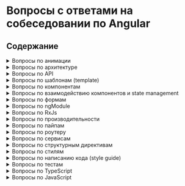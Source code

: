 # Вопросы с ответами на собеседовании по Angular

## Содержание

<details>
	<summary>Вопросы по анимации</summary>
	1. <a href="answers/animations.md#transition">Как определяется переход между двумя состояниями в Angular?</a> <br/>
	2. <a href="answers/animations.md#wildcard">Что такое состояние wildcard?</a> <br/>
	3. <a href="answers/animations.md#trigger">Что такое триггер анимации?</a>
</details>
<details>
	<summary>Вопросы по архитектуре</summary>
	1. <a href="answers/architecture.md#ngrx-store">Приведите хороший пример когда нужно использовать ngrx/store?</a> <br/>
	2. <a href="answers/architecture.md#race-condition">Что такое "race condition" и какие баги могут быть связаны с этим? Как с ними справиться?</a> <br/>
	3. <a href="answers/architecture.md#smart-dumb">Разница между умным и презентационным компонентом? Приведите пример использования? Назовите преимущества?</a> <br/>
	4. <a href="answers/architecture.md#shared">Что такое Shared модуль?</a>
</details>

<details>
	<summary>Вопросы по API</summary>
	1. <a href="answers/API.md#renderer">Почему для доступа к элементам и манипуляции с ними лучше использовать renderer методы (а не доступ через нативный JS)?</a> <br/>
	2. <a href="answers/API.md#size">Как изменить размер элемента при изменении ширины окна?</a> <br/>
	3. <a href="answers/API.md#ngzone-service">Можете привести хороший пример использования NgZone сервиса?</a> <br/>
	4. <a href="answers/API.md#component-protection">Как защитить компонент от активации через роутер?</a> <br/>
	5. <a href="answers/API.md#difference">В чем разница между @ViewChild() и @ContentChild()?</a>
</details>

<details>
	<summary>Вопросы по шаблонам (template)</summary>
	1. <a href="answers/template.md#add-class">Как при клике добавить класс "active" выбранному элементу списка?</a> <br/>
	2. <a href="answers/template.md#template-var">Что такое template variable? Как ее использовать?</a> <br/>
	3. <a href="answers/template.md#mult-async">Что случится если подписаться на поток данных несколько раз через async pipe?</a> <br/>
	4. <a href="answers/template.md#ng-diff">В чем различия ng-content, ng-container и ng-template?</a> <br/>
	5. <a href="answers/template.md#data-bind">Когда мы байндим данные в шаблоне, мы работаем с атрибутами или с свойствами (property)?</a> <br/>
	6. <a href="answers/template.md#brackets-omit">Когда можно не использовать скобки при байндинге в шаблоне?</a> <br/>
</details>

<details>
	<summary>Вопросы по компонентам</summary>
	1. <a href="answers/components.md#definition">Какие минимальные требования к компоненту?</a> <br/>
	2. <a href="answers/components.md#difference">В чем разница между компонентом и директивой?</a> <br/>
	3. <a href="answers/components.md#communication">Как происходит взаимодействие компонентов?</a> <br/>
	4. <a href="answers/components.md#two-way">Как сделать двухстороннее связывание данных?</a> <br/>
	5. <a href="answers/components.md#errors">Как бы вы сделали компонент для показа сообщений об ошибках?</a> <br/>
</details>

<details>
	<summary>Вопросы по взаимодействию компонентов и state management</summary>
	1. <a href="answers/interactions-and-state.md#parent-child">Как передать данные из родительского компонента в дочерний?</a> <br/>
	2. <a href="answers/interactions-and-state.md#child-parent">Как передать данные из дочернего компонента в родительский?</a> <br/>
	3. <a href="answers/interactions-and-state.md#event-emit">Какие компоненты будут оповещены о том, что был emit события?</a> <br/>
	4. <a href="answers/interactions-and-state.md#cached-data">Как кэшировать данные в Angular?</a>
</details>

<details>
	<summary>Вопросы по формам</summary>
	1. <a href="answers/forms.md#when-to-use">Когда нужно использовать стандартные (template driven), а когда реактивные (reactive) формы?</a> <br/>
	2. <a href="answers/forms.md#submit">Как отправить форму?</a> <br/>
	3. <a href="answers/forms.md#difference">В чем разница между NgForm, FormGroup, и FormControl?</a> <br/>
	4. <a href="answers/forms.md#form-builder">В чем преимущество использования FormBuilder?</a> <br/>
	5. <a href="answers/forms.md#validation">Как добавить валидацию к форме, сделанной с помощью FormBuilder?</a> <br/>
	6. <a href="answers/forms.md#dirty-touched-pristine">В чем разница между состояниями dirty, touched и pristine?</a> <br/>
	7. <a href="answers/forms.md#validation-errors">Как получит доступ к ошибкам валидации, чтобы показать их в шаблоне?</a> <br/>
</details>

<details>
	<summary>Вопросы по ngModule</summary>
	1. <a href="answers/ngModule.md#what-is">Зачем нужен NgModule?</a> <br/>
	2. <a href="answers/ngModule.md#when-to-create">Когда нужно создавать новый NgModule?</a> <br/>
	3. <a href="answers/ngModule.md#for-root-for-child">В чем разница между методами forRoot() and forChild() и зачем они нужны?</a> <br/>
	4. <a href="answers/ngModule.md#provideIn">Как используется свойство providedIn?</a> <br/>
	5. <a href="answers/ngModule.md#shared-module">Что бы вы поместили в shared модуль?</a> <br/>
	6. <a href="answers/ngModule.md#not-shared-module">Что бы вы не поместили в shared модуль?</a> <br/>
	7. <a href="answers/ngModule.md#where-to-put">В какой модуль вы бы поместили сервис которые используется по всему приложению?</a> <br/>
	8. <a href="answers/ngModule.md#exports">Зачем нужны exports в NgModule?</a> <br/>
	9. <a href="answers/ngModule.md#why-is-it-bad">Почему не стоит импортировать сервис из SharedModule в lazy loaded модуль?</a>
</details>

<details>
	<summary>Вопросы по RxJs</summary>
	1. <a href="answers/RxJs.md#observable-promise">В чем разница между observable и promise?</a> <br/>
	2. <a href="answers/RxJs.md#observable-subject">В чем разница между observable и subject?</a> <br/>
	3. <a href="answers/RxJs.md#how-to-cache">Как кэшировать данные из observable?</a> <br/>
	4. <a href="answers/RxJs.md#order-api-calls">Как с помощью rxjs реализовать несколько запросов к api, которые должны идти друг за другом?</a> <br/>
	5. <a href="answers/RxJs.md#switchMap-concatMap-mergeMap">В чем разница между switchMap, concatMap и mergeMap?</a> <br/>
	6. <a href="answers/RxJs.md#scan-reduce">В чем разница между scan() и reduce()?</a>
	7. <a href="answers/RxJs.md#subject">Что такое Subject?</a>
	8. <a href="answers/RxJs.md#behavior-reply-async">В чем разница между BehaviorSubject, ReplySubject и AsyncSubject?</a>
	9. <a href="answers/RxJs.md#higher-order">Что такое Observable высшего порядка (Higher-Order)?</a> <br/>
	10. <a href="answers/RxJs.md#of-from">В чем разница между of и from?</a>
</details>

<details>
	<summary>Вопросы по производительности</summary>
	1. <a href="answers/performance.md#tools-to-improve">Что можно сделать, чтобы улучшить производительность приложения?</a> <br/>
	2. <a href="answers/performance.md#scroll-performance">Какие есть способы улучшения производительности скролла?</a> <br/>
	3. <a href="answers/performance.md#difference">В чем разница между layout, painting и compositing?</a> <br/>
</details>

<details>
	<summary>Вопросы по пайпам</summary>
	1. <a href="answers/pipes.md#pure-pipe">Что такое пайп в Angular?</a> <br/>
	2. <a href="answers/pipes.md#async-pipe">Что такое async пайп?</a> <br/>
	3. <a href="answers/pipes.md#kind-of-data-async">Какие данные могут быть использованы с async pipe?</a> <br/>
	4. <a href="answers/pipes.md#how-to-create">Как сделать кастомный пайп?</a> <br/>
	5. <a href="answers/pipes.md#how-pipe-prevent-leeks">Как async pipe предотвращает утечку памяти?</a> <br/>
	6. <a href="answers/pipes.md#pure-impure">В чем разница между чистыми и нечистыми пайпами?</a>
</details>

<details>
	<summary>Вопросы по роутеру</summary>
	1. <a href="answers/router.md#for-root-for-child">What is the difference between RouterModule.forRoot() vs RouterModule.forChild()? Why is it important?</a> <br/>
	2. <a href="answers/router.md#loadChildren">How does loadChildren property work?</a> <br/>
	3. <a href="answers/router.md#when-to-use-routing-module">Do you need a Routing Module? Why/not?</a> <br/>
	4. <a href="answers/router.md#when-lazy-loaded-is-loaded">When does a lazy loaded module is loaded?</a> <br/>
	5. <a href="answers/router.md#activate-route-router-state">Can you explain the difference between ActivatedRoute and RouterState?</a> <br/>
	6. <a href="answers/router.md#debug">How do you debug router?</a> <br/>
	7. <a href="answers/router.md#route-guards">Why do we need route guards?</a> <br/>
	8. <a href="answers/router.md#router-outlet">What is a RouterOutlet?</a>
</details>

<details>
	<summary>Вопросы по сервисам</summary>
	1. <a href="answers/service.md#use-case">What is the use case of services?</a> <br/>
	2. <a href="answers/service.md#injected">How are the services injected to your application?</a> <br/>
	3. <a href="answers/service.md#unit-test">How do you unit test a service with a dependency?</a>
</details>

<details>
	<summary>Вопросы по структурным директивам</summary>
	1. <a href="answers/directives.md#what-is">What is a structural directive?</a> <br/>
	2. <a href="answers/directives.md#html">How do you identify a structural directive in html?</a> <br/>
	3. <a href="answers/directives.md#hide-remove">When creating your own structural directives, how would you decide on hiding or removing an element? What would be the advantages or disadvantages of choosing one method rather than the other?</a>
</details>

<details>
	<summary>Вопросы по стилям</summary>
	1. <a href="answers/styles.md#select-custom-element">How would you select a custom component to style it.</a> <br/>
	2. <a href="answers/styles.md#targets-host">What pseudo-class selector targets styles in the element that hosts the component?</a> <br/>
	3. <a href="answers/styles.md#all-child">How would you select all the child components' elements?</a> <br/>
	4. <a href="answers/styles.md#select-class-any-ancestor">How would you select a css class in any ancestor of the component host element, all the way up to the document root?</a> <br/>
	5. <a href="answers/styles.md#all-mighty-class">What selector force a style down through the child component tree into all the child component views?</a> <br/>
	6. <a href="answers/styles.md#host-context">What does :host-context() pseudo-class selector targets?</a>
</details>

<details>
	<summary>Вопросы по написанию кода (style guide)</summary>
	1. <a href="answers/style-guide.md#suggestions">What are some of the Angular Style Guide suggestions you follow on your code? Why?</a> <br/>
	2. <a href="answers/style-guide.md#importance">Is it important to have a style guide? Why/not?</a> <br/>
</details>

<details>
	<summary>Вопросы по тестам</summary>
	1. <a href="answers/tests.md#tests">What are some of the different tests types you can write?</a> <br/>
	2. <a href="answers/tests.md#mock-a-service">How do you mock a service to inject in an integration test?</a> <br/>
	3. <a href="answers/tests.md#mock-a-module">How do you mock a module in an integration test?</a> <br/>
	4. <a href="answers/tests.md#test-a-component">How do you test a component that has a dependency to an async service?</a> <br/>
	5. <a href="answers/tests.md#async-fake-async">What is the difference between 'async()' and 'fakeAsync()'?</a>
</details>

<details>
	<summary>Вопросы по TypeScript</summary>
	1. <a href="answers/typescript.md#why-type">Why do you need type definitions?</a> <br/>
	2. <a href="answers/typescript.md#custom-type">How would you define a custom type?</a> <br/>
	3. <a href="answers/typescript.md#interface-class">What is the difference between an Interface and a Class?</a> <br/>
	4. <a href="answers/typescript.md#discriminated">What are Discriminated union types?</a> <br/>
	5. <a href="answers/typescript.md#object-type">How do you define Object of Objects type in typescript?</a> <br/>
	6. <a href="answers/typescript.md#capture">How can you capture the 'type' the user provides (e.g. number), so that we can use that information later.</a>
</details>

<details>
	<summary>Вопросы по JavaScript</summary>
	1. <a href="answers/javascript.md#var-let-const">Explain the difference between var, let and const key words.</a> <br/>
	2. <a href="answers/javascript.md#garbage">Could you make sure a const value is garbage collected?</a> <br/>
	3. <a href="answers/javascript.md#object-assign">Explain Object.assign and possible use cases.</a> <br/>
	4. <a href="answers/javascript.md#object-freeze">Explain Object.freeze and possible use cases.</a> <br/>
	5. <a href="answers/javascript.md#destruct-assignment">What is destructuring assignment?</a>
</details>
